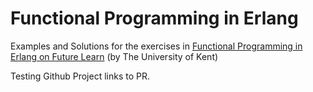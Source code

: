 # Functional Programming in Erlang

Examples and Solutions for the exercises in [Functional Programming in Erlang on Future Learn](https://www.futurelearn.com/courses/functional-programming-erlang/1) (by The University of Kent)

Testing Github Project links to PR.
